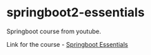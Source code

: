 # springboot2-essentials

Springboot course from youtube.

Link for the course - [Springboot Essentials](https://www.youtube.com/watch?v=sZGw-evH0OE&list=PL62G310vn6nFBIxp6ZwGnm8xMcGE3VA5H&index=7)
